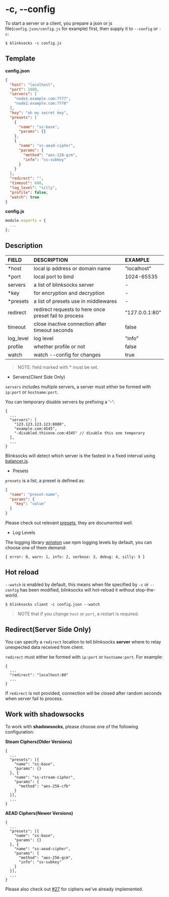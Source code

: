 # -c, --config

To start a server or a client, you prepare a json or js file(`config.json/config.js` for example) first,
then supply it to `--config` or `-c`:

```
$ blinksocks -c config.js
```

## Template

**config.json**

```json
{
  "host": "localhost",
  "port": 1080,
  "servers": [
    "node1.example.com:7777",
    "node2.example.com:7778"
  ],
  "key": "oh my secret key",
  "presets": [
    {
      "name": "ss-base",
      "params": {}
    },
    {
      "name": "ss-aead-cipher",
      "params": {
        "method": "aes-128-gcm",
        "info": "ss-subkey"
      }
    }
  ],
  "redirect": "",
  "timeout": 600,
  "log_level": "silly",
  "profile": false,
  "watch": true
}
```

**config.js**

```js
module.exports = {
  ...
};
```

## Description

|       FIELD      |                      DESCRIPTION                      |         EXAMPLE         |
|:-----------------|:------------------------------------------------------|:------------------------|
| *host            | local ip address or domain name                       | "localhost"             |
| *port            | local port to bind                                    | 1024-65535              |
| servers          | a list of blinksocks server                           | -                       |
| *key             | for encryption and decryption                         | -                       |
| *presets         | a list of presets use in middlewares                  | -                       |
| redirect         | redirect requests to here once preset fail to process | "127.0.0.1:80"          |
| timeout          | close inactive connection after timeout seconds       | false                   |
| log_level        | log level                                             | "info"                  |
| profile          | whether profile or not                                | false                   |
| watch            | watch --config for changes                            | true                    |

> NOTE: field marked with \* must be set.

* Servers(Client Side Only)

`servers` includes multiple servers, a server must either be formed with `ip:port` or `hostname:port`.

You can temporary disable servers by prefixing a '-':

```
{
  ...
  "servers": [
    "123.123.123.123:8080",
    "example.com:4545",
    "-disabled.thisone.com:4545" // disable this one temporary
  ],
  ...
}
```

Blinksocks will detect which server is the fastest in a fixed interval using [balancer.js](../../src/core/balancer.js).

* Presets

`presets` is a list, a preset is defined as:

```json
{
  "name": "preset-name",
  "params": {
    "key": "value"
  }
}
```

Please check out relevant [presets](src/presets), they are documented well.

* Log Levels

The logging library [winston](https://github.com/winstonjs/winston) use
npm logging levels by default, you can choose one of them demand:

```
{ error: 0, warn: 1, info: 2, verbose: 3, debug: 4, silly: 5 }
```

## Hot reload

`--watch` is enabled by default, this means when file specified by `-c` or `--config` has been modified,
blinksocks will hot-reload it without stop-the-world.

```
$ blinksocks client -c config.json --watch
```

> NOTE that if you change `host` or `port`, a restart is required.

## Redirect(Server Side Only)

You can specify a `redirect` location to tell blinksocks **server** where to relay unexpected data received
from client.

`redirect` must either be formed with `ip:port` or `hostname:port`. For example:

```
{
  ...
  "redirect": "localhost:80"
  ...
}
```

If `redirect` is not provided, connection will be closed after random seconds when server fail to process.

## Work with shadowsocks

To work with **shadowsocks**, please choose one of the following configuration:

**Steam Ciphers(Older Versions)**

```
{
  ...
  "presets": [{
    "name": "ss-base",
    "params": {}
  }, {
    "name": "ss-stream-cipher",
    "params": {
      "method": "aes-256-cfb"
    }
  }],
  ...
}
```

**AEAD Ciphers(Newer Versions)**

```
{
  ...
  "presets": [{
    "name": "ss-base",
    "params": {}
  }, {
    "name": "ss-aead-cipher",
    "params": {
      "method": "aes-256-gcm",
      "info": "ss-subkey"
    }
  }],
  ...
}
```

Please also check out [#27](https://github.com/blinksocks/blinksocks/issues/27) for ciphers we've
already implemented.
